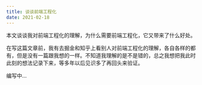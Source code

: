 ```yaml
---
title: 谈谈前端工程化
date: 2021-02-18
---
```


本文谈谈我对前端工程化的理解，为什么需要前端工程化，它又带来了什么好处。

<!-- more -->

在写这篇文章前，我有去掘金和知乎上看别人对前端工程化的理解，各自各样的都有，但是没有一篇跟我想的一样。不知道我理解的是不是错的，总之我想把我此时此刻的想法记录下来，等多年以后见识多了再回头来验证。

编写中...